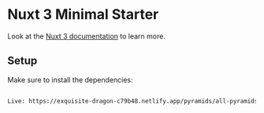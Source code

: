 # Nuxt 3 Minimal Starter

Look at the [Nuxt 3 documentation](https://nuxt.com/docs/getting-started/introduction) to learn more.

## Setup

Make sure to install the dependencies:

```bash

Live: https://exquisite-dragon-c79b48.netlify.app/pyramids/all-pyramids